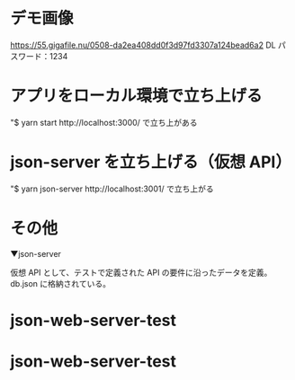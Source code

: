 # デモ画像

https://55.gigafile.nu/0508-da2ea408dd0f3d97fd3307a124bead6a2
DL パスワード：1234

# アプリをローカル環境で立ち上げる

"$ yarn start
http://localhost:3000/ で立ち上がある

# json-server を立ち上げる（仮想 API）

"$ yarn json-server
http://localhost:3001/ で立ち上がる

# その他

▼json-server

仮想 API として、テストで定義された API の要件に沿ったデータを定義。
db.json に格納されている。
# json-web-server-test
# json-web-server-test
